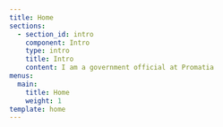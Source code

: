 ```yaml
---
title: Home
sections:
  - section_id: intro
    component: Intro
    type: intro
    title: Intro
    content: I am a government official at Promatia
menus:
  main:
    title: Home
    weight: 1
template: home
---
```


